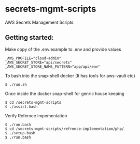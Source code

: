 # secrets-mgmt-scripts
AWS Secrets Management Scripts

## Getting started:

Make copy of the .env.example to .env and provide values

```
_AWS_PROFILE="cloud-admin"
_AWS_SECRET_STORE="api/secrets"
_AWS_SECRET_STORE_NAME_PATTERN="app/api/env"
```

To bash into the snap-shell docker (It has tools for aws-vault etc)

```
$ ./run.sh
```

Once inside the docker snap-shell for genric house keeping

```
$ cd /secrets-mgmt-scripts
$ ./assist.bash
```

Verify Refernce Impementation

```
$ ./run.bash
$ cd /secrets-mgmt-scripts/refrence-implementation/php/
$ ./setup.bash
$ ./run.bash
```
